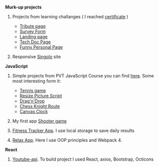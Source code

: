**Murk-up projects**

1) Projects from learning challanges ( I reached [certificate](https://www.freecodecamp.org/certification/ieopvl/responsive-web-design) )
    * [Tribute page](https://codepen.io/ieopvl/full/WNQxWMX)
    * [Survey Form](https://codepen.io/ieopvl/full/dyYpJBY)
    * [Landing page](https://codepen.io/ieopvl/full/MWaJdYO)
    * [Tech Doc Page](https://codepen.io/ieopvl/full/RwWZZzM)
    * [Funny Personal Page](https://codepen.io/ieopvl/full/gOaGgbV)
    

2) Responsive [Singolo](https://github.com/ieopvl/projects/tree/gh-pages) site

**JavaScript**

1) Simple projects from PVT JavaScript Course you can find [here](https://github.com/ieopvl/pvt_fd2).
Some most interesting form it:
    * [Tennis game](https://ieopvl.github.io/pvt_fd2/tennis/)
    * [Resize Picture Script](https://ieopvl.github.io/pvt_fd2/resize_pic/)
    * [Drag'n'Drop](https://ieopvl.github.io/pvt_fd2/drag_n_drop/)
    * [Chess Knight Route](https://ieopvl.github.io/pvt_fd2/chess_knight_route/)
    * [Canvas Clock](https://ieopvl.github.io/pvt_fd2/clock_canvas/)
    
2) My first app [Shooter game](https://ieopvl.github.io/projects/shooter_game/)
3) [Fitness Tracker App](https://ieopvl.github.io/projects/workout_app/). I use local storage to save daily results
4) [Relax App](https://ieopvl.github.io/projects/relax_app/). Here I use OOP principles and Webpack 4.

**React**

1) [Youtube-api](https://ieopvl.github.io/projects/youtube-api/). 
To build project I used React, axios, Bootstrap, Octicons
